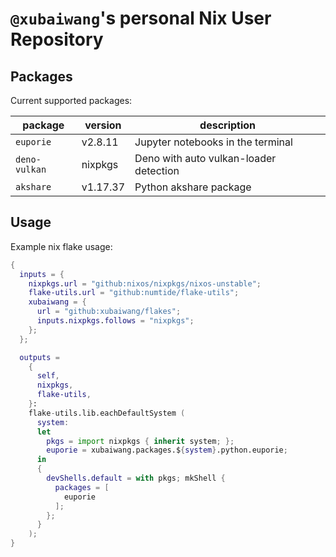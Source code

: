 # `@xubaiwang`'s personal Nix User Repository

## Packages

Current supported packages:

| package       | version  | description                            |
| ------------- | -------- | -------------------------------------- |
| `euporie`     | v2.8.11  | Jupyter notebooks in the terminal      |
| `deno-vulkan` | nixpkgs  | Deno with auto vulkan-loader detection |
| `akshare`     | v1.17.37 | Python akshare package                 |

## Usage

Example nix flake usage:

```nix
{
  inputs = {
    nixpkgs.url = "github:nixos/nixpkgs/nixos-unstable";
    flake-utils.url = "github:numtide/flake-utils";
    xubaiwang = {
      url = "github:xubaiwang/flakes";
      inputs.nixpkgs.follows = "nixpkgs";
    };
  };

  outputs =
    {
      self,
      nixpkgs,
      flake-utils,
    }:
    flake-utils.lib.eachDefaultSystem (
      system:
      let
        pkgs = import nixpkgs { inherit system; };
        euporie = xubaiwang.packages.${system}.python.euporie;
      in
      {
        devShells.default = with pkgs; mkShell {
          packages = [
            euporie
          ];
        };
      }
    );
}
```
